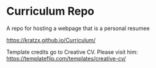 # Curriculum Repo
A repo for hosting a webpage that is a personal resumee

https://kratzx.github.io/Curriculum/

Template credits go to Creative CV. Please visit him:
https://templateflip.com/templates/creative-cv/
